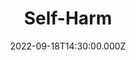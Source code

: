 ---
video:
  type: vimeo
  id: 751083045
speaker:
  permalink: codey-friesen
  name: Codey Friesen
title: Self-Harm
image: https://i.imgur.com/COS7lFF.png
date: 2022-09-18T14:30:00.000Z
series: "hot-topics-vol-3"
---